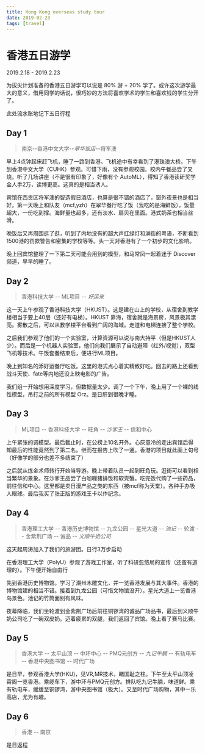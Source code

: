 ```yaml
---
title: Hong Kong overseas study tour
date: 2019-02-23
tags: [travel]
---
```


# 香港五日游学

2019.2.18 - 2019.2.23

为拔尖计划准备的香港五日游学可以说是 80% 游 + 20% 学了。或许这次游学最大的意义，借用同学的话说，很巧妙的方法将喜欢学术的学生和喜欢钱的学生分开了。

此处流水账地记下五日行程

<!--more-->

## Day 1

> 南京--香港中文大学--*翠华饭店*--将军澳

早上4点钟起床赶飞机，睡了一路到香港。飞机途中有幸看到了港珠澳大桥。下午到香港中文大学（CUHK）参观。可惜下雨，没有参观校园。校内午餐品尝了叉烧。听了几场讲座（不是很有印象了，好像有个 AutoML），得知了香港读研奖学金人手2万，读博更高。这真的是相当诱人。

宾馆在西贡区将军澳的智选假日酒店，也算是很不错的酒店了，窗外夜景也是相当好。第一天晚上和队友（mcf,yzh）在翠华餐厅吃了饭（我吃的是海鲜饭），饭量超大，一份吃到撑。海鲜量也超多，还有淡水、扇贝在里面。港式奶茶也相当丝滑。

晚饭后又再周围逛了逛，听到了内地没有的超大声红绿灯和满街的粤语，不断看到1500港的罚款警告和密集的学校等等。头一天对香港有了一个初步的文化影响。

晚上回宾馆整理了一下第二天可能会用到的模型，和马常凤一起着迷于 Discover 频道，早早的睡了。

## Day 2

> 香港科技大学 -- ML项目 -- *好运来*

这一天上午参观了香港科技大学（HKUST）。这是建在山上的学校，从宿舍到教学楼相当于要上40层（还好有电梯）。HKUST 靠海，宿舍就是海景房，风景极其漂亮。雾散之后，可以从教学楼平台看到广阔的海域。走道和电梯连接了整个学校。

之后我们参观了他们的一个实验室，计算资源可以说与南大持平（但是HKUST人少）。而后是一个机器人实验室，他们向我们展示了自动避障（红外/视觉），双型飞机等技术。午饭套餐结束后，便进行ML项目。

晚上到知名的添好运餐厅吃饭。这里的港式点心着实精致好吃。回去的路上还看到战斗天使、fate等内地还没上映电影的广告。

我们组一开始想用深度学习，但数据量太少。调了一个下午，晚上用了一个裸的线性模型，吊打之前的所有模型 Orz。是日肝到很晚才睡。

## Day 3

> ML项目 -- 香港科技大学 -- 旺角 -- *沙爹王* -- 信和中心

上午紧张的调模型。最后截止时，在公榜上10名开外。心灰意冷的走出宾馆后得知最后的性能竟然到了第二名。继而在报告上吹了一通。香港的项目就此画上句号（好像学的部分也差不多结束了）

之后就从炼金术师转行开始当导游。晚上带着队员一起到旺角玩。逛街可以看到相当繁华的景象。在沙爹王品尝了白咖喱猪排饭和软壳蟹。吃完饭代购了一些药品，前往信和中心。这里都是卖日漫产品之类的东西（被mcf称为天堂）。各种手办吸人眼球。最后我买了张正版的游戏王卡以作纪念。

## Day 4

> 香港理工大学 -- 香港历史博物馆 -- 九龙公园 -- 星光大道 -- *池记* -- 轮渡 -- 金紫荆广场 -- 诚品 -- *义顺牛奶公司*

这天起周涛加入了我们的旅游团。日行3万步启动

在香港理工大学（PolyU）参观了游戏工作室，听了科研忽悠局的宣传（还蛮有道理的）。下午便开始自由行

先到香港历史博物馆。学习了潮州木雕文化，并一览香港发展与其大事件。香港的博物馆建的相当不错。接着到九龙公园（可惜文物馆没开）。星光大道上一览香港岛景色。池记的竹筒面别有风味。

夜幕降临，我们坐轮渡到金紫荆广场后前往铜锣湾的诚品广场品书，最后到义顺牛奶公司吃了一碗双皮奶。迈着疲累的双腿，我们返回了宾馆。晚上看了赛马比赛。

## Day 5

> 香港大学 -- 太平山顶 -- 中环中心 -- PMQ元创方 -- *九记牛腩* -- 有轨电车 -- 香港中央图书馆 -- 时代广场

是日早，参观香港大学(HKU)，见VR,MR技术，睹国耻之柱。下午至太平山顶凌霄阁一览香港。乘缆车下，游中环与PMQ元创方。排队吃九记牛腩，味道鲜。乘有轨电车，缓缓至铜锣湾，游中央图书馆（极大）。又至时代广场购物，其中一乐高店，尤为有趣。

## Day 6

> 香港 -- 南京

是日返程